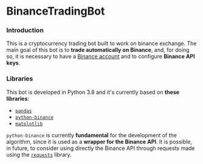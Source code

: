 # BinanceTradingBot

### Introduction
This is a cryptocurrency trading bot built to work on binance exchange. 
The main goal of this bot is to **trade automatically on Binance**, and, for doing so, it is necessary to have a [Binance account](https://accounts.binance.com/en/register) and to configure **Binance API keys**.

### Libraries
This bot is developed in Python 3.8 and it's currently based on **these libraries**:
- [`pandas`](https://www.learndatasci.com/tutorials/python-pandas-tutorial-complete-introduction-for-beginners/)
- [`python-binance`](https://python-binance.readthedocs.io/en/latest/overview.html)
- [`matplotlib`](https://matplotlib.org/tutorials/introductory/pyplot.html)

`python-binance` is currently **fundamental** for the development of the algorithm, since it is used as a **wrapper for the Binance API**. 
It is possible, in future, to consider using directly the Binance API through requests made using the [`requests`](https://requests.readthedocs.io/projects/it/it/latest/) library.

